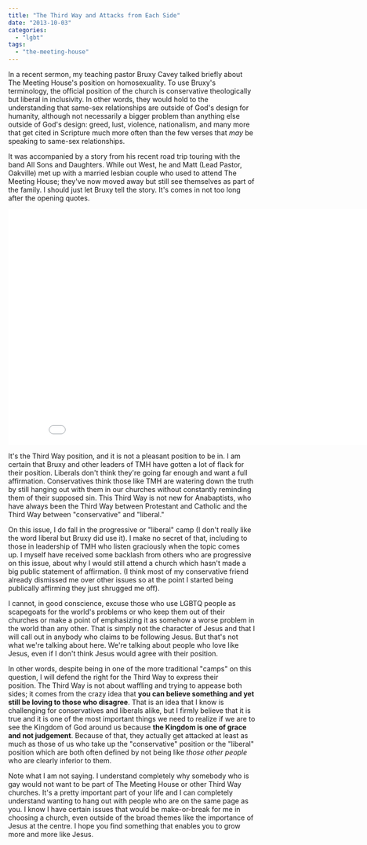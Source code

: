 ```yaml
---
title: "The Third Way and Attacks from Each Side"
date: "2013-10-03"
categories: 
  - "lgbt"
tags: 
  - "the-meeting-house"
---
```


In a recent sermon, my teaching pastor Bruxy Cavey talked briefly about The Meeting House's position on homosexuality. To use Bruxy's terminology, the official position of the church is conservative theologically but liberal in inclusivity. In other words, they would hold to the understanding that same-sex relationships are outside of God's design for humanity, although not necessarily a bigger problem than anything else outside of God's design: greed, lust, violence, nationalism, and many more that get cited in Scripture much more often than the few verses that _may_ be speaking to same-sex relationships.

It was accompanied by a story from his recent road trip touring with the band All Sons and Daughters. While out West, he and Matt (Lead Pastor, Oakville) met up with a married lesbian couple who used to attend The Meeting House; they've now moved away but still see themselves as part of the family. I should just let Bruxy tell the story. It's comes in not too long after the opening quotes.<!--more-->

<iframe src="//www.youtube.com/embed/w6HHlWvx9NA?list=PLB5r2P47beqK2Xt8xulEpH__z7HZV4zaq" height="480" width="853" allowfullscreen frameborder="0"></iframe>

It's the Third Way position, and it is not a pleasant position to be in. I am certain that Bruxy and other leaders of TMH have gotten a lot of flack for their position. Liberals don't think they're going far enough and want a full affirmation. Conservatives think those like TMH are watering down the truth by still hanging out with them in our churches without constantly reminding them of their supposed sin. This Third Way is not new for Anabaptists, who have always been the Third Way between Protestant and Catholic and the Third Way between "conservative" and "liberal."

On this issue, I do fall in the progressive or "liberal" camp (I don't really like the word liberal but Bruxy did use it). I make no secret of that, including to those in leadership of TMH who listen graciously when the topic comes up. I myself have received some backlash from others who are progressive on this issue, about why I would still attend a church which hasn't made a big public statement of affirmation. (I think most of my conservative friend already dismissed me over other issues so at the point I started being publically affirming they just shrugged me off).

I cannot, in good conscience, excuse those who use LGBTQ people as scapegoats for the world's problems or who keep them out of their churches or make a point of emphasizing it as somehow a worse problem in the world than any other. That is simply not the character of Jesus and that I will call out in anybody who claims to be following Jesus. But that's not what we're talking about here. We're talking about people who love like Jesus, even if I don't think Jesus would agree with their position.

In other words, despite being in one of the more traditional "camps" on this question, I will defend the right for the Third Way to express their position. The Third Way is not about waffling and trying to appease both sides; it comes from the crazy idea that **you can believe something and yet still be loving to those who disagree**. That is an idea that I know is challenging for conservatives and liberals alike, but I firmly believe that it is true and it is one of the most important things we need to realize if we are to see the Kingdom of God around us because **the Kingdom is one of grace and not judgement**. Because of that, they actually get attacked at least as much as those of us who take up the "conservative" position or the "liberal" position which are both often defined by not being like _those other people_ who are clearly inferior to them.

Note what I am not saying. I understand completely why somebody who is gay would not want to be part of The Meeting House or other Third Way churches. It's a pretty important part of your life and I can completely understand wanting to hang out with people who are on the same page as you. I know I have certain issues that would be make-or-break for me in choosing a church, even outside of the broad themes like the importance of Jesus at the centre. I hope you find something that enables you to grow more and more like Jesus.
